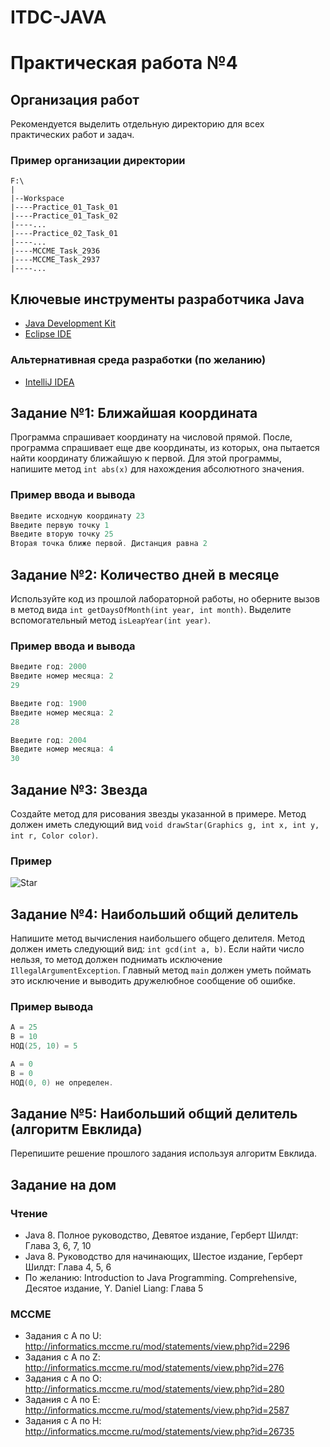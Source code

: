 # ITDC-JAVA
Практическая работа №4
======================

## Организация работ

Рекомендуется выделить отдельную директорию для всех практических работ и задач.

### Пример организации директории

```
F:\
|
|--Workspace
|----Practice_01_Task_01
|----Practice_01_Task_02
|----...
|----Practice_02_Task_01
|----...
|----MCCME_Task_2936
|----MCCME_Task_2937
|----...
```

## Ключевые инструменты разработчика Java

* [Java Development Kit](http://www.oracle.com/technetwork/java/javase/downloads/jdk8-downloads-2133151.html)
* [Eclipse IDE](https://eclipse.org/downloads/packages/eclipse-ide-java-developers/oxygenr)

### Альтернативная среда разработки (по желанию)

* [IntelliJ IDEA](https://www.jetbrains.com/idea)

## Задание №1: Ближайшая координата

Программа спрашивает координату на числовой прямой. После, программа спрашивает
еще две координаты, из которых, она пытается найти координату ближайшую к первой. Для этой программы, напишите метод `int abs(x)` для нахождения абсолютного значения.

### Пример ввода и вывода

```java
Введите исходную координату 23
Введите первую точку 1
Введите вторую точку 25
Вторая точка ближе первой. Дистанция равна 2
```

## Задание №2: Количество дней в месяце

Используйте код из прошлой лабораторной работы, но оберните вызов в
метод вида `int getDaysOfMonth(int year, int month)`. Выделите вспомогательный
метод `isLeapYear(int year)`.

### Пример ввода и вывода

```java
Введите год: 2000
Введите номер месяца: 2
29
```

```java
Введите год: 1900
Введите номер месяца: 2
28
```

```java
Введите год: 2004
Введите номер месяца: 4
30
```

## Задание №3: Звезда

Создайте метод для рисования звезды указанной в примере. Метод должен иметь
следующий вид `void drawStar(Graphics g, int x, int y, int r, Color color)`.

### Пример

![Star](https://i.imgur.com/JZ5oIx5.png)

## Задание №4: Наибольший общий делитель

Напишите метод вычисления наибольшего общего делителя. Метод должен иметь
следующий вид: `int gcd(int a, b)`. Если найти число нельзя, то метод
должен поднимать исключение `IllegalArgumentException`. Главный метод `main`
должен уметь поймать это исключение и выводить дружелюбное сообщение об ошибке.

### Пример вывода

```java
A = 25
B = 10
НОД(25, 10) = 5
```

```java
A = 0
B = 0
НОД(0, 0) не определен.
```

## Задание №5: Наибольший общий делитель (алгоритм Евклида)

Перепишите решение прошлого задания используя алгоритм Евклида.

## Задание на дом

### Чтение

* Java 8. Полное руководство, Девятое издание, Герберт Шилдт: Глава 3, 6, 7, 10
* Java 8. Руководство для начинающих, Шестое издание, Герберт Шилдт: Глава 4, 5, 6
* По желанию: Introduction to Java Programming. Comprehensive, Десятое издание, Y. Daniel Liang: Глава 5

### MCCME

* Задания с A по U: http://informatics.mccme.ru/mod/statements/view.php?id=2296
* Задания с A по Z: http://informatics.mccme.ru/mod/statements/view.php?id=276
* Задания с A по O: http://informatics.mccme.ru/mod/statements/view.php?id=280
* Задания с A по E: http://informatics.mccme.ru/mod/statements/view.php?id=2587
* Задания с A по H: http://informatics.mccme.ru/mod/statements/view.php?id=26735
